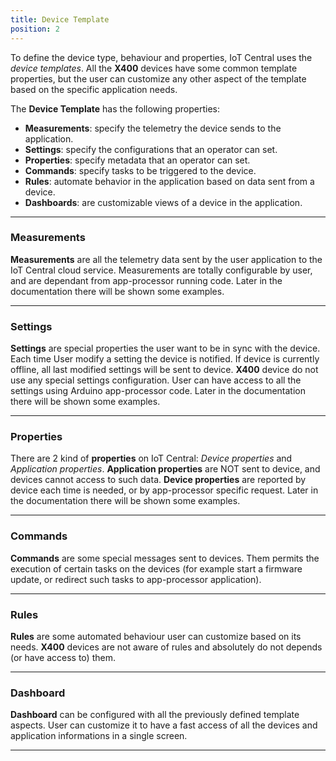 ```yaml
---
title: Device Template
position: 2
---
```


To define the device type, behaviour and properties, IoT Central uses the *device templates*. All the **X400** devices have some common template properties, but the user can customize any other aspect of the template based on the specific application needs.

The **Device Template** has the following properties:
* **Measurements**: specify the telemetry the device sends to the application.
* **Settings**: specify the configurations that an operator can set.
* **Properties**: specify metadata that an operator can set.
* **Commands**: specify tasks to be triggered to the device.
* **Rules**: automate behavior in the application based on data sent from a device.
* **Dashboards**: are customizable views of a device in the application.

---

### **Measurements**
**Measurements** are all the telemetry data sent by the user application to the IoT Central cloud service.
Measurements are totally configurable by user, and are dependant from app-processor running code. Later in the documentation there will be shown some examples.

---

### **Settings**
**Settings** are special properties the user want to be in sync with the device. Each time User modify a setting the device is notified. If device is currently offline, all last modified settings will be sent to device.
**X400** device do not use any special settings configuration. User can have access to all the settings using Arduino app-processor code. Later in the documentation there will be shown some examples.

---

### **Properties**
There are 2 kind of **properties** on IoT Central: *Device properties* and *Application properties*.
**Application properties** are NOT sent to device, and devices cannot access to such data.
**Device properties** are reported by device each time is needed, or by app-processor specific request. Later in the documentation there will be shown some examples.

---

### **Commands**
**Commands** are some special messages sent to devices. Them permits the execution of certain tasks on the devices (for example start a firmware update, or redirect such tasks to app-processor application).

---

### **Rules**
**Rules** are some automated behaviour user can customize based on its needs. **X400** devices are not aware of rules and absolutely do not depends (or have access to) them.

---

### **Dashboard**
**Dashboard** can be configured with all the previously defined template aspects. User can customize it to have a fast access of all the devices and application informations in a single screen.

---
